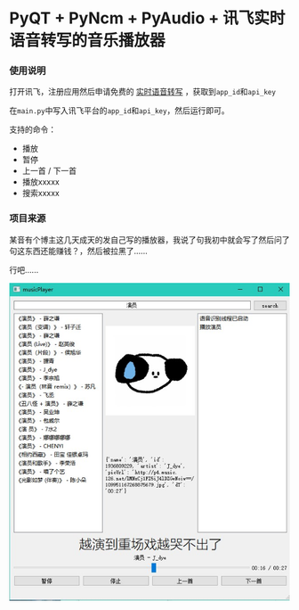 # PyQT + PyNcm + PyAudio + 讯飞实时语音转写的音乐播放器

### 使用说明

打开讯飞，注册应用然后申请免费的 [实时语音转写](https://www.xfyun.cn/services/rtasr?target=price) ，获取到`app_id`和`api_key`

在`main.py`中写入讯飞平台的`app_id`和`api_key`，然后运行即可。

支持的命令：

- 播放
- 暂停
- 上一首 / 下一首
- 播放xxxxx
- 搜索xxxxx

### 项目来源

某音有个博主这几天成天的发自己写的播放器，我说了句我初中就会写了然后问了句这东西还能赚钱？，然后被拉黑了......

行吧......


![UI](./images/ui.jpg)
